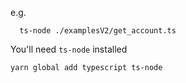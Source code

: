 e.g.
```
  ts-node ./examplesV2/get_account.ts
```


You'll need `ts-node` installed

```bash
yarn global add typescript ts-node
```
